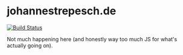 # johannestrepesch.de

[![Build Status](https://github.com/HannesT117/johannestrepesch.de/actions/workflows/deploy.yml/badge.svg)](https://github.com/HannesT117/johannestrepesch.de/actions/workflows/deploy.yml/badge.svg)

Not much happening here (and honestly way too much JS for what's actually going on).